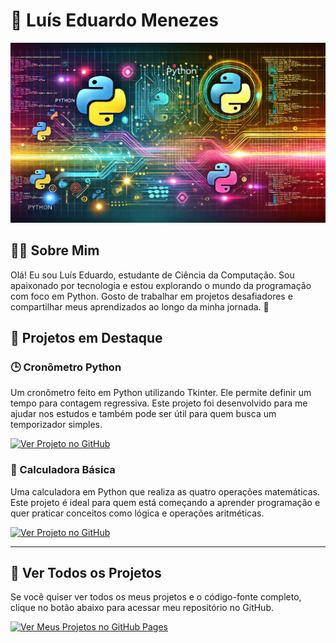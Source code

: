 # 🐍 Luís Eduardo Menezes

![Imagem de Apresentação](https://github.com/oTalDoWaaase/meus-projetos/blob/main/assets/banner.png)

## 🧑‍💻 Sobre Mim
Olá! Eu sou Luís Eduardo, estudante de Ciência da Computação. Sou apaixonado por tecnologia e estou explorando o mundo da programação com foco em Python. Gosto de trabalhar em projetos desafiadores e compartilhar meus aprendizados ao longo da minha jornada. 🚀

## 🚀 Projetos em Destaque

### 🕒 Cronômetro Python
Um cronômetro feito em Python utilizando Tkinter. Ele permite definir um tempo para contagem regressiva. Este projeto foi desenvolvido para me ajudar nos estudos e também pode ser útil para quem busca um temporizador simples.

[![Ver Projeto no GitHub](https://img.shields.io/badge/Ver_Projeto-GitHub-blue?style=for-the-badge&logo=github)](https://github.com/oTalDoWaaase/meus-projetos/tree/main/cronometro_python)

### 🔢 Calculadora Básica
Uma calculadora em Python que realiza as quatro operações matemáticas. Este projeto é ideal para quem está começando a aprender programação e quer praticar conceitos como lógica e operações aritméticas.

[![Ver Projeto no GitHub](https://img.shields.io/badge/Ver_Projeto-GitHub-blue?style=for-the-badge&logo=github)](https://github.com/oTalDoWaaase/meus-projetos/tree/main/introducao_python)

---

## 📂 Ver Todos os Projetos
Se você quiser ver todos os meus projetos e o código-fonte completo, clique no botão abaixo para acessar meu repositório no GitHub.

[![Ver Meus Projetos no GitHub Pages](https://img.shields.io/badge/Ver_Projetos-GitHub_Pages-blue?style=for-the-badge&logo=github)](https://otaldowaaase.github.io/meus-projetos/)
